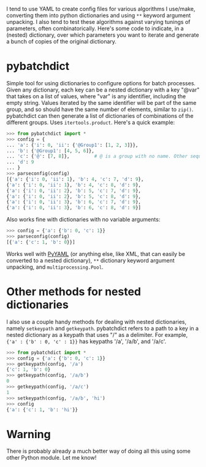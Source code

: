I tend to use YAML to create config files for various algorithms I use/make, converting them into python
dictionaries and using `**` keyword argument unpacking. I also tend to test these algorithms against varying tunings of
parameters, often combinatorically. Here's some code to indicate, in a (nested) dictionary, over which parameters you
want to iterate and generate a bunch of copies of the original dictionary.

# pybatchdict

Simple tool for using dictionaries to configure options for batch processes. Given any dictionary, each key can be a
nested dictionary with a key "@var" that takes on a list of values, where "var" is any identifier, including the empty
string. Values iterated by the same identifier will be part of the same group, and so should have the same number of
elements, similar to `zip()`. pybatchdict can then generate a list of dictionaries of combinations of the different groups.
Uses `itertools.product`. Here's a quick example:

```python
>>> from pybatchdict import *
>>> config = {
... 'a': {'i': 0, 'ii': {'@Group1': [1, 2, 3]}},
...	'b': {'@Group1': [4, 5, 6]},
...	'c': {'@': [7, 8]},         # @ is a group with no name. Other sequences with "@" will be in the same gruop.
... 'd': 9
... }
>>> parseconfig(config)
[{'a': {'i': 0, 'ii': 1}, 'b': 4, 'c': 7, 'd': 9},
{'a': {'i': 0, 'ii': 1}, 'b': 4, 'c': 8, 'd': 9},
{'a': {'i': 0, 'ii': 2}, 'b': 5, 'c': 7, 'd': 9},
{'a': {'i': 0, 'ii': 2}, 'b': 5, 'c': 8, 'd': 9},
{'a': {'i': 0, 'ii': 3}, 'b': 6, 'c': 7, 'd': 9},
{'a': {'i': 0, 'ii': 3}, 'b': 6, 'c': 8, 'd': 9}]
```

Also works fine with dictionaries with no variable arguments:

```python
>>> config = {'a': {'b': 0, 'c': 1}}
>>> parseconfig(config)
[{'a': {'c': 1, 'b': 0}}]
```

Works well with [PyYAML](http://pyyaml.org/wiki/PyYAML) (or anything else, like XML, that can easily be converted to a
nested dictionary), `**` dictionary keyword argument unpacking, and `multiprocessing.Pool`. 

Other methods for nested dictionaries
======================================

I also use a couple handy methods for dealing with nested dictionaries, namely `setkeypath` and `getkeypath`.
pybatchdict refers to a path to a key in a nested dictionary as a keypath that uses "/" as a delimiter. For example, 
`{'a' : {'b' : 0, 'c' : 1}}` has keypaths '/a', '/a/b', and '/a/c'.

```python
>>> from pybatchdict import *
>>> config = {'a': {'b': 0, 'c': 1}}
>>> getkeypath(config, '/a')
{'c': 1, 'b': 0}
>>> getkeypath(config, '/a/b')
0
>>> getkeypath(config, '/a/c')
1
>>> setkeypath(config, '/a/b', 'hi')
>>> config
{'a': {'c': 1, 'b': 'hi'}}
```

Warning
========

There is probably already a much better way of doing all this using some other Python module. Let 
me know!

